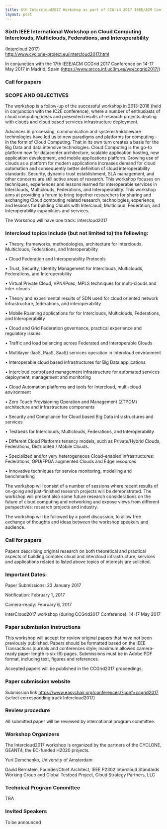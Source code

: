 ```yaml
---
title: 6th Intercloud2017 Workshop as part of CCGrid 2017 IEEE/ACM Conference
layout: post
---
```


### Sixth IEEE International Workshop on Cloud Computing Interclouds, Multiclouds, Federations, and Interoperability  
(Intercloud 2017) <br>
<http://www.cyclone-project.eu/intercloud2017.html> <br>

In conjunction with the 17th IEEE/ACM CCGrid 2017 Conference on 14-17 May 2017 in Madrid, Spain 
(https://www.arcos.inf.uc3m.es/wp/ccgrid2017/)


### Call for papers 

### SCOPE AND OBJECTIVES	

The workshop is a follow-up of the successful workshop in 2013-2016 (held in conjunction with the IC2E conference), 
where a number of enthusiasts of cloud computing ideas and presented results of research projects dealing with clouds 
and cloud based services infrastructure deployment.  

Advances in processing, communication and systems/middleware technologies have led us to new paradigms and platforms for computing – in the form of Cloud Computing. That in its own turn creates a basis for the Big Data and data intensive technologies.
Cloud Computing is the go-to platform now for datacenter architecture, scalable application hosting, new application development, and mobile applications platform. Growing use of clouds as a platform for modern applications increases demand for cloud automation and consequently better definition of cloud interoperability standards. Security, dynamic trust establishment, SLA management, and other concerns are still active areas of research. This workshop focuses on techniques, experiences and lessons learned for interoperable services in Interclouds, Multiclouds, Federations, and Interoperability. This workshop aims at providing a forum to bring together researchers for sharing and exchanging Cloud computing related research, technologies, experience, and lessons for building Clouds with Intercloud, Multicloud, Federation, and Interoperability capabilities and services.


The Workshop will have one track: Intercloud2017 

### Intercloud topics include (but not limited to) the following:

•	Theory, frameworks, methodologies, architecture for Interclouds, Multiclouds, Federations, and Interoperability

•	Cloud Federation and Interoperability Protocols

•	Trust, Security, Identity Management for Interclouds, Multiclouds, Federations, and Interoperability

•	Virtual Private Cloud, VPN/IPsec, MPLS techniques for multi-clouds and inter-clouds

•	Theory and experimental results of SDN used for cloud oriented network infrastructure, federations, and interoperability

•	Mobile Roaming applications for for Interclouds, Multiclouds, Federations, and Interoperability

•	Cloud and Grid Federation governance, practical experience and regulatory issues

•	Traffic and load balancing across Federated and Interoperable Clouds

•	Multilayer (IaaS, PaaS, SaaS) services operation in Intercloud environment

•	Interoperable cloud based infrastructures for Big Data applications

•	Intercloud control and management infrastructure for automated services deployment, management and monitoring

• Cloud Automation platforms and tools for Intercloud, multi-cloud environment

• Zero Touch Provisioning Operation and Management (ZTPOM) architecture and infrastructure components

• Security and Compliance for Cloud based Big Data infrastructures and services 

•	Testbeds for Interclouds, Multiclouds, Federations, and Interoperability

•	Different Cloud Platforms tenancy models, such as Private/Hybrid Clouds, Federations, Distributed / Mobile Clouds.
 
•	Specialized and/or very heterogeneous Cloud-enabled infrastructures: Federations, GPU/FPGA augmented Clouds and Edge resources

•	Innovative techniques for service monitoring, modelling and benchmarking 

The workshop will consist of a number of sessions where recent results of on-going and just-finished research projects will be demonstrated. The workshop will present also some future research considerations on the future of cloud computing 
and networking and expose views from different perspectives: research projects and industry.

The workshop will be followed by a panel discussion, to allow free exchange of thoughts and ideas between the 
workshop speakers and audience. 


### Call for papers

Papers describing original research on both theoretical and practical aspects of building complex cloud and intercloud 
infrastructure, services and applications related to listed above topics of interests are solicited.

### Important Dates:

Paper Submissions: 23 January 2017  

Notification: February 1, 2017

Camera-ready: February 6, 2017

InterCloud2017 workshop (during CCGrid2017 Conference): 14-17 May 2017 

### Paper submission instructions

This workshop will accept for review original papers that have not been previously published. Papers should 
be formatted based on the IEEE Transactions journals and conferences style; maximum allowed camera-ready paper length is six (6) pages. 
Submissions must be in Adobe PDF format, including text, figures and references.

Accepted papers will be published in the CCGrid2017 proceedings. 

### Paper submission website 

Submission link https://www.easychair.org/conferences/?conf=ccgrid2017
(select corresponding track Intercloud2017)


### Review procedure 

All submitted paper will be reviewed by international program committee.

### Workshop Organizers

The Intercloud2017 workshop is organized by the partners of the CYCLONE, GEANT4, the EC-funded H2020 projects.

Yuri Demchenko, University of Amsterdam

David Bernstein, Founder/Chief Architect, IEEE P2302 Intercloud Standards Working Group and Global Testbed Project, Cloud Strategy Partners, LLC



### Technical Program Committee 

TBA 


### Invited Speakers

To be announced

